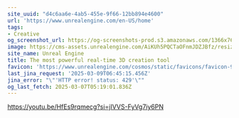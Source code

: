 ```yaml
---
site_uuid: "d4c6aa6e-4ab5-455e-9f66-12bb894e4600"
url: 'https://www.unrealengine.com/en-US/home'
tags:
- Creative
og_screenshot_url: https://og-screenshots-prod.s3.amazonaws.com/1366x768/80/false/b8162168579dbd46e4e46eb16fe95a62a7d93718f14ea174bb0ce6c442d28cdf.jpeg
image: https://cms-assets.unrealengine.com/AiKUh5PQCTaOFnmJDZJBfz/resize=width:1200/HfuPC0S3Tk6bQ4nDY3pR
site_name: Unreal Engine
title: The most powerful real-time 3D creation tool
favicon: 'https://www.unrealengine.com/cosmos/static/favicons/favicon-96x96.png'
last_jina_request: '2025-03-09T06:45:15.456Z'
jina_error: "\"'HTTP error! status: 429'\""
og_last_fetch: 2025-03-07T05:19:01.836Z
---
```


https://youtu.be/HfEs9rqmecg?si=jIVVS-FyVg7iy6PN
